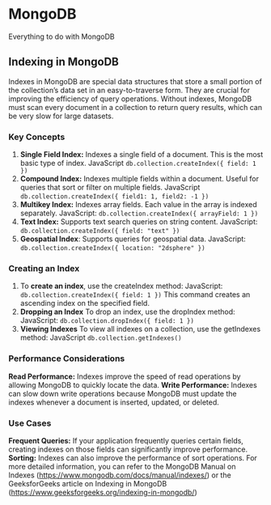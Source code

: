 # MongoDB
Everything to do with MongoDB

## Indexing in MongoDB
Indexes in MongoDB are special data structures that store a small portion of the collection’s data set in an easy-to-traverse form. They are crucial for improving the efficiency of query operations. Without indexes, MongoDB must scan every document in a collection to return query results, which can be very slow for large datasets.

### Key Concepts
1. **Single Field Index:** Indexes a single field of a document. This is the most basic type of index.
JavaScript
`db.collection.createIndex({ field: 1 })`
2. **Compound Index:** Indexes multiple fields within a document. Useful for queries that sort or filter on multiple fields.
JavaScript
`db.collection.createIndex({ field1: 1, field2: -1 })`
3. **Multikey Index:** Indexes array fields. Each value in the array is indexed separately.
JavaScript:
`db.collection.createIndex({ arrayField: 1 })`
4. **Text Index:** Supports text search queries on string content.
JavaScript:
`db.collection.createIndex({ field: "text" })`
5. **Geospatial Index**: Supports queries for geospatial data.
JavaScript:
`db.collection.createIndex({ location: "2dsphere" })`

### Creating an Index
1. To **create an index**, use the createIndex method:
JavaScript:
`db.collection.createIndex({ field: 1 })`
This command creates an ascending index on the specified field.
2. **Dropping an Index**
To drop an index, use the dropIndex method:
JavaScript:
`db.collection.dropIndex({ field: 1 })`
3. **Viewing Indexes**
To view all indexes on a collection, use the getIndexes method:
JavaScript
`db.collection.getIndexes()`

### Performance Considerations
**Read Performance:** Indexes improve the speed of read operations by allowing MongoDB to quickly locate the data.
**Write Performance:** Indexes can slow down write operations because MongoDB must update the indexes whenever a document is inserted, updated, or deleted.
### Use Cases
**Frequent Queries:** If your application frequently queries certain fields, creating indexes on those fields can significantly improve performance.
**Sorting:** Indexes can also improve the performance of sort operations.
For more detailed information, you can refer to the MongoDB Manual on Indexes (https://www.mongodb.com/docs/manual/indexes/) or the GeeksforGeeks article on Indexing in MongoDB (https://www.geeksforgeeks.org/indexing-in-mongodb/)
